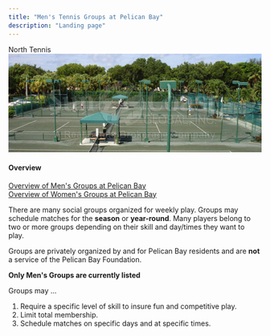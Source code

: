 ```yaml
---
title: "Men's Tennis Groups at Pelican Bay"
description: "Landing page"
---
```


North Tennis\
![courts](/page/_images/tennis-courts.png)

#### Overview

[Overview of Men's Groups at Pelican Bay](/page/groupsummaries/)\
[Overview of Women's Groups at Pelican Bay](page/womengroupsummarie/)

There are many social groups organized for weekly play.
Groups may schedule matches for the **season** or **year-round**.
Many players belong to two or more groups depending on their skill and day/times they want to play.

Groups are privately organized by and for Pelican Bay residents and are **not** a service of the Pelican Bay Foundation.

**Only Men's Groups are currently listed**

Groups may ...

1. Require a specific level of skill to insure fun and competitive play.
2. Limit total membership.
3. Schedule matches on specific days and at specific times.
